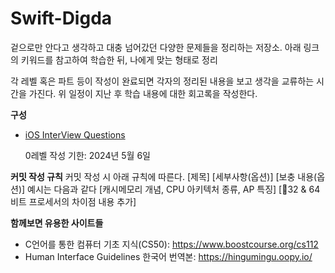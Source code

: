 # Swift-Digda
겉으로만 안다고 생각하고 대충 넘어갔던 다양한 문제들을 정리하는 저장소.
아래 링크의 키워드를 참고하여 학습한 뒤, 나에게 맞는 형태로 정리

각 레벨 혹은 파트 등이 작성이 완료되면 각자의 정리된 내용을 보고 생각을 교류하는 시간을 가진다.
위 일정이 지난 후 학습 내용에 대한 회고록을 작성한다. 

**구성**
- [iOS InterView Questions](https://github.com/JeaSungLEE/iOSInterviewquestions/tree/master)

    0레벨 작성 기한: 2024년 5월 6일

**커밋 작성 규칙**
커밋 작성 시 아래 규칙에 따른다.
[제목] [세부사항(옵션)] [보충 내용(옵션)]
예시는 다음과 같다
[캐시메모리 개념, CPU 아키텍처 종류, AP 특징] [32 & 64비트 프로세서의 차이점 내용 추가]



**함께보면 유용한 사이트들**
- C언어를 통한 컴퓨터 기초 지식(CS50): https://www.boostcourse.org/cs112
- Human Interface Guidelines 한국어 번역본: https://hingumingu.oopy.io/
